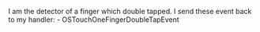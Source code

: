 I am the detector of a finger which double tapped.
I send these event back to my handler: 
	- OSTouchOneFingerDoubleTapEvent